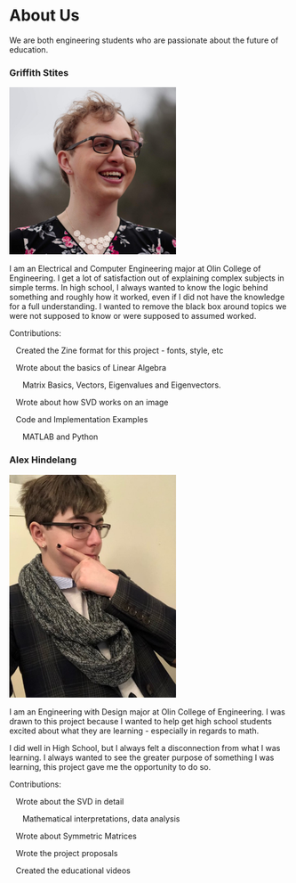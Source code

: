 # About Us

We are both engineering students who are passionate about the future of education.
### Griffith Stites
<img src="./images/griffith.jpg" alt="Picture of Griffith" width="300"/>

I am an Electrical and Computer Engineering major at Olin College of Engineering.
I get a lot of satisfaction out of explaining complex subjects in simple terms.
In high school, I always wanted to know the logic behind something and roughly
how it worked, even if I did not have the knowledge for a full understanding.
I wanted to remove the black box around topics we were not supposed
to know or were supposed to assumed worked.

Contributions:

&nbsp;&nbsp;&nbsp;Created the Zine format for this project - fonts, style, etc

&nbsp;&nbsp;&nbsp;Wrote about the basics of Linear Algebra

&nbsp;&nbsp;&nbsp;&nbsp;&nbsp;&nbsp;Matrix Basics, Vectors, Eigenvalues and Eigenvectors.

&nbsp;&nbsp;&nbsp;Wrote about how SVD works on an image

&nbsp;&nbsp;&nbsp;Code and Implementation Examples

&nbsp;&nbsp;&nbsp;&nbsp;&nbsp;&nbsp;MATLAB and Python

### Alex Hindelang
<img src="./images/alex.jpg" alt="Picture of Alex" width="300"/>

I am an Engineering with Design major at Olin College of Engineering. I was drawn to this project
because I wanted to help get high school students excited about what they are
learning - especially in regards to math.

I did well in High School, but I always felt a disconnection from what I was
learning. I always wanted to see the greater purpose of something I was learning,
this project gave me the opportunity to do so.

Contributions:

&nbsp;&nbsp;&nbsp;Wrote about the SVD in detail

&nbsp;&nbsp;&nbsp;&nbsp;&nbsp;&nbsp;Mathematical interpretations, data analysis

&nbsp;&nbsp;&nbsp;Wrote about Symmetric Matrices

&nbsp;&nbsp;&nbsp;Wrote the project proposals

&nbsp;&nbsp;&nbsp;Created the educational videos
